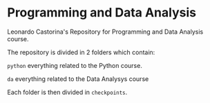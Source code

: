 # Programming and Data Analysis
Leonardo Castorina's Repository for Programming and Data Analysis course. 

The repository is divided in 2 folders which contain:

`python`  everything related to the Python course.

`da`  everything related to the Data Analysys course

Each folder is then divided in `checkpoints`. 